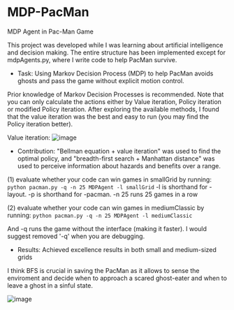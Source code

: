 # MDP-PacMan
MDP Agent in Pac-Man Game

This project was developed while I was learning about artificial intelligence and decision making. The entire structure has been implemented except for mdpAgents.py, where I write code to help PacMan survive.

* Task: Using Markov Decision Process (MDP) to help PacMan avoids ghosts and pass the game without explicit motion control.

Prior knowledge of Markov Decision Processes is recommended. Note that you can only calculate the actions either by Value iteration, Policy iteration or modified Policy iteration. After exploring the available methods, I found that the value iteration was the best and easy to run (you may find the Policy iteration better).

Value iteration:
![image](https://github.com/Aries-chen/MDP-PacMan/assets/62194666/211a0c60-4e21-421a-a88a-9318029605ce)

* Contribution: "Bellman equation + value iteration" was used to find the optimal policy, and "breadth-first search + Manhattan distance" was used to perceive information about hazards and benefits over a range.


(1) evaluate whether your code can win games in smallGrid by running:
`python pacman.py -q -n 25 MDPAgent -l smallGrid`
-l is shorthand for -layout. -p is shorthand for -pacman. -n 25 runs 25 games in a row

(2) evaluate whether your code can win games in mediumClassic by running:
`python pacman.py -q -n 25 MDPAgent -l mediumClassic`

And -q runs the game without the interface (making it faster). I would suggest removed '-q' when you are debugging.

* Results: Achieved excellence results in both small and medium-sized grids

I think BFS is crucial in saving the PacMan as it allows to sense the enviroment and decide when to approach a scared ghost-eater and when to leave a ghost in a sinful state. 

![image](https://github.com/Aries-chen/MDP-PacMan/assets/62194666/b39c152c-1acb-4bfc-8aa0-94f26c0498af)
